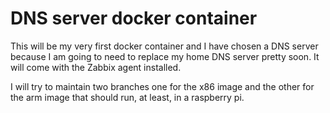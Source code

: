 # DNS server docker container

This will be my very first docker container and I have chosen a DNS server because I am going to need to replace my home DNS server pretty soon. It will come with the Zabbix agent installed.

I will try to maintain two branches one for the x86 image and the other for the arm image that should run, at least, in a raspberry pi.

